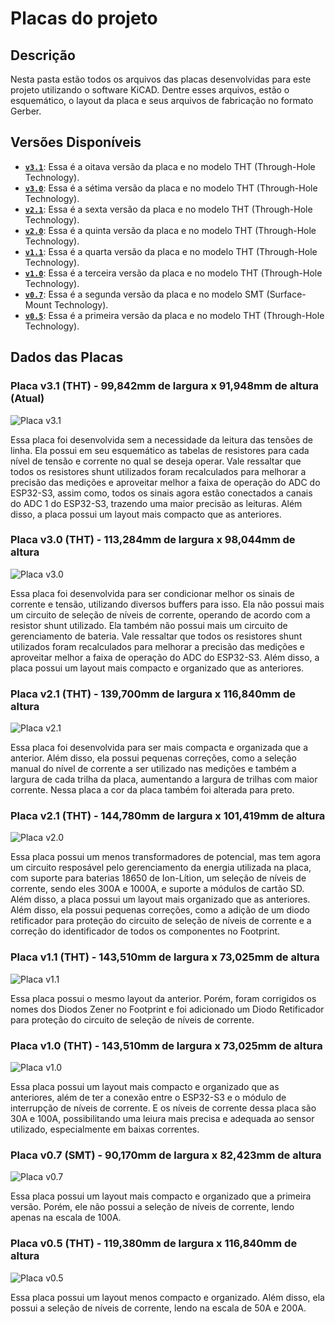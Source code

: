 # Placas do projeto

## Descrição



Nesta pasta estão todos os arquivos das placas desenvolvidas para este projeto utilizando o software KiCAD. Dentre esses arquivos, estão o esquemático, o layout da placa e seus arquivos de fabricação no formato Gerber.



## Versões Disponíveis

- **[`v3.1`](./v3.1/)**: Essa é a oitava versão da placa e no modelo THT (Through-Hole Technology).
- **[`v3.0`](./v3.0/)**: Essa é a sétima versão da placa e no modelo THT (Through-Hole Technology).
- **[`v2.1`](./v2.1/)**: Essa é a sexta versão da placa e no modelo THT (Through-Hole Technology).
- **[`v2.0`](./v2.0/)**: Essa é a quinta versão da placa e no modelo THT (Through-Hole Technology).
- **[`v1.1`](./v1.1/)**: Essa é a quarta versão da placa e no modelo THT (Through-Hole Technology).
- **[`v1.0`](./v1.0/)**: Essa é a terceira versão da placa e no modelo THT (Through-Hole Technology).
- **[`v0.7`](./v0.7/)**: Essa é a segunda versão da placa e no modelo SMT (Surface-Mount Technology).
- **[`v0.5`](./v0.5/)**: Essa é a primeira versão da placa e no modelo THT (Through-Hole Technology).



## Dados das Placas



### Placa v3.1 (THT) - 99,842mm de largura x 91,948mm de altura (Atual)

![Placa v3.1](./v3.1/board.png)

Essa placa foi desenvolvida sem a necessidade da leitura das tensões de linha. Ela possui em seu esquemático as tabelas de resistores para cada nível de tensão e corrente no qual se deseja operar. Vale ressaltar que todos os resistores shunt utilizados foram recalculados para melhorar a precisão das medições e aproveitar melhor a faixa de operação do ADC do ESP32-S3, assim como, todos os sinais agora estão conectados a canais do ADC 1 do ESP32-S3, trazendo uma maior precisão as leituras. Além disso, a placa possui um layout mais compacto que as anteriores.



### Placa v3.0 (THT) - 113,284mm de largura x 98,044mm de altura

![Placa v3.0](./v3.0/board.png)

Essa placa foi desenvolvida para ser condicionar melhor os sinais de corrente e tensão, utilizando diversos buffers para isso. Ela não possui mais um circuito de seleção de níveis de corrente, operando de acordo com a resistor shunt utilizado. Ela também não possui mais um circuito de gerenciamento de bateria. Vale ressaltar que todos os resistores shunt utilizados foram recalculados para melhorar a precisão das medições e aproveitar melhor a faixa de operação do ADC do ESP32-S3. Além disso, a placa possui um layout mais compacto e organizado que as anteriores.



### Placa v2.1 (THT) - 139,700mm de largura x 116,840mm de altura

![Placa v2.1](./v2.1/board.png)

Essa placa foi desenvolvida para ser mais compacta e organizada que a anterior. Além disso, ela possui pequenas correções, como a seleção manual do nível de corrente a ser utilizado nas medições e também  a largura de cada trilha da placa, aumentando a largura de trilhas com maior corrente. Nessa placa a cor da placa também foi alterada para preto.



### Placa v2.1 (THT) - 144,780mm de largura x 101,419mm de altura

![Placa v2.0](./v2.0/board.png)

Essa placa possui um menos transformadores de potencial, mas tem agora um circuito resposável pelo gerenciamento da energia utilizada na placa, com suporte para baterias 18650 de Ion-Lítion, um seleção de níveis de corrente, sendo eles 300A e 1000A, e suporte a módulos de cartão SD. Além disso, a placa possui um layout mais organizado que as anteriores. Além disso, ela possui pequenas correções, como a adição de um diodo retificador para proteção do circuito de seleção de níveis de corrente e a correção do identificador de todos os componentes no Footprint.



### Placa v1.1 (THT) - 143,510mm de largura x 73,025mm de altura

![Placa v1.1](./v1.1/board.png)

Essa placa possui o mesmo layout da anterior. Porém, foram corrigidos os nomes dos Diodos Zener no Footprint e foi adicionado um Diodo Retificador para proteção do circuito de seleção de níveis de corrente.



### Placa v1.0 (THT) - 143,510mm de largura x 73,025mm de altura

![Placa v1.0](./v1.0/board.png)

Essa placa possui um layout mais compacto e organizado que as anteriores, além de ter a conexão entre o ESP32-S3 e o módulo de interrupção de níveis de corrente. E os níveis de corrente dessa placa são 30A e 100A, possibilitando uma leiura mais precisa e adequada ao sensor utilizado, especialmente em baixas correntes.



### Placa v0.7 (SMT) - 90,170mm de largura x 82,423mm de altura

![Placa v0.7](./v0.7/board.png)

Essa placa possui um layout mais compacto e organizado que a primeira versão. Porém, ele não possui a seleção de níveis de corrente, lendo apenas na escala de 100A.



### Placa v0.5 (THT) - 119,380mm de largura x 116,840mm de altura

![Placa v0.5](./v0.5/board.png)

Essa placa possui um layout menos compacto e organizado. Além disso, ela possui a seleção de níveis de corrente, lendo na escala de 50A e 200A.
